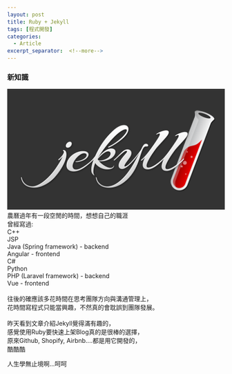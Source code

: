 ```yaml
---
layout: post
title: Ruby + Jekyll
tags: [程式開發]
categories:
  - Article
excerpt_separator:  <!--more-->
---
```


### 新知識
![my screenshot](/assets/jekyll.png)
農曆過年有一段空閒的時間，想想自己的職涯<br>
曾經寫過:<br>
C++<br>
JSP<br> 
Java (Spring framework) - backend<br>
Angular - frontend<br>
C#<br>
Python<br>
PHP (Laravel framework) - backend<br>
Vue - frontend<br>
<br>
往後的確應該多花時間在思考團隊方向與溝通管理上，<br>
花時間寫程式只能當興趣，不然真的會耽誤到團隊發展。<br> 
<br>
昨天看到文章介紹Jekyll覺得滿有趣的，<br>
感覺使用Ruby要快速上架Blog真的是很棒的選擇，<br>
原來Github, Shopify, Airbnb....都是用它開發的，<br>
酷酷酷<br>

人生學無止境啊...呵呵



